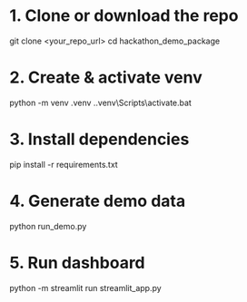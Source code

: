 # 1. Clone or download the repo
git clone <your_repo_url>
cd hackathon_demo_package

# 2. Create & activate venv
python -m venv .venv
.\.venv\Scripts\activate.bat

# 3. Install dependencies
pip install -r requirements.txt

# 4. Generate demo data
python run_demo.py

# 5. Run dashboard
python -m streamlit run streamlit_app.py
